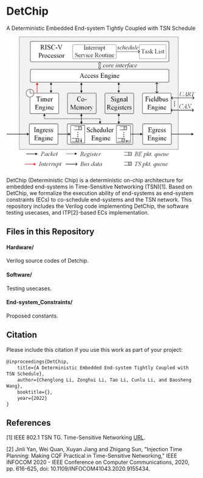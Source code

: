 # DetChip
A Deterministic Embedded End-system Tightly Coupled with TSN Schedule

<div align="center"><img src="Doc/DetChipArc.png" alt="DetChip architecture overview"></div>

DetChip (Deterministic Chip) is a deterministic on-chip architecture for embedded end-systems in Time-Sensitive Networking (TSN)[1]. Based on DetChip, we formalize the execution ability of end-systems as end-system constraints (ECs) to co-schedule end-systems and the TSN network. This repository includes the Verilog code implementing DetChip, the software testing usecases, and ITP[2]-based ECs implementation. 


## Files in this Repository

#### Hardware/

Verilog source codes of Detchip.

#### Software/

Testing usecases.

#### End-system_Constraints/

Proposed constants.


## Citation
Please include this citation if you use this work as part of your project:

```
@inproceedings{DetChip,
	title={A Deterministic Embedded End-system Tightly Coupled with TSN Schedule},
	author={Chenglong Li, Zonghui Li, Tao Li, Cunlu Li, and Baosheng Wang},
	booktitle={},
	year={2022}
}
```

## References

[1] IEEE 802.1 TSN TG. Time-Sensitive Networking [URL](https://1.ieee802.org/tsn/).

[2] Jinli Yan, Wei Quan, Xuyan Jiang and Zhigang Sun, "Injection Time Planning: Making CQF Practical in Time-Sensitive Networking," IEEE INFOCOM 2020 - IEEE Conference on Computer Communications, 2020, pp. 616-625, doi: 10.1109/INFOCOM41043.2020.9155434.
